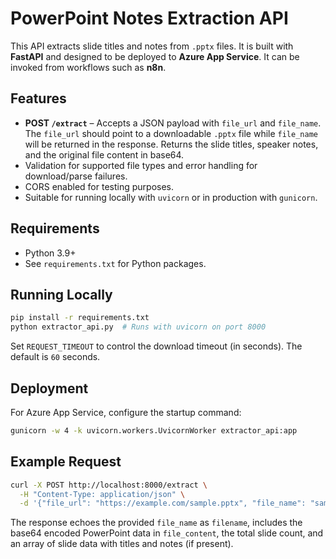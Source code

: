 # PowerPoint Notes Extraction API

This API extracts slide titles and notes from `.pptx` files. It is built with **FastAPI** and designed to be deployed to **Azure App Service**. It can be invoked from workflows such as **n8n**.

## Features

- **POST `/extract`** – Accepts a JSON payload with `file_url` and `file_name`. The `file_url` should point to a downloadable `.pptx` file while `file_name` will be returned in the response. Returns the slide titles, speaker notes, and the original file content in base64.
- Validation for supported file types and error handling for download/parse failures.
- CORS enabled for testing purposes.
- Suitable for running locally with `uvicorn` or in production with `gunicorn`.

## Requirements

- Python 3.9+
- See `requirements.txt` for Python packages.

## Running Locally

```bash
pip install -r requirements.txt
python extractor_api.py  # Runs with uvicorn on port 8000
```

Set `REQUEST_TIMEOUT` to control the download timeout (in seconds). The default
is `60` seconds.

## Deployment

For Azure App Service, configure the startup command:

```bash
gunicorn -w 4 -k uvicorn.workers.UvicornWorker extractor_api:app
```

## Example Request

```bash
curl -X POST http://localhost:8000/extract \
  -H "Content-Type: application/json" \
  -d '{"file_url": "https://example.com/sample.pptx", "file_name": "sample.pptx"}'
```

The response echoes the provided `file_name` as `filename`, includes the base64 encoded PowerPoint data in `file_content`, the total slide count, and an array of slide data with titles and notes (if present).
